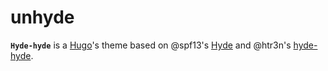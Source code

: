 # unhyde

__`Hyde-hyde`__ is a [Hugo](https://gohugo.io)'s theme based on @spf13's [Hyde](https://github.com/spf13/hyde.git) and @htr3n's [hyde-hyde](https://github.com/htr3n/hyde-hyde.git).
